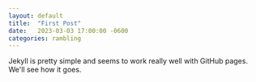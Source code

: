 ```yaml
---
layout: default
title:  "First Post"
date:   2023-03-03 17:00:00 -0600
categories: rambling
---
```

Jekyll is pretty simple and seems to work really well with GitHub pages. We'll see how it goes.